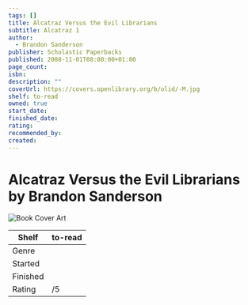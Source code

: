 ```yaml
---
tags: []
title: Alcatraz Versus the Evil Librarians
subtitle: Alcatraz 1
author:
  - Brandon Sanderson
publisher: Scholastic Paperbacks
published: 2008-11-01T08:00:00+01:00
page_count: 
isbn: 
description: ""
coverUrl: https://covers.openlibrary.org/b/olid/-M.jpg
shelf: to-read
owned: true
start_date: 
finished_date: 
rating: 
recommended_by: 
created: 
---
```


# Alcatraz Versus the Evil Librarians by Brandon Sanderson

![Book Cover Art](https://covers.openlibrary.org/b/olid/-M.jpg)

| Shelf | to-read |
| --- | --- |
| Genre |  |
| Started |  |
| Finished |  |
| Rating | /5 |

